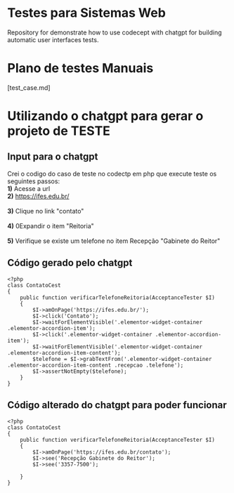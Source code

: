 # Testes para Sistemas Web
Repository for demonstrate how to use codecept with chatgpt for building automatic user interfaces tests. 

# Plano de testes Manuais

[test_case.md]

# Utilizando o chatgpt para gerar o projeto de TESTE

## Input para o chatgpt
Crei o codigo do caso de teste no codectp em php que execute teste os seguintes passos:
<br>
**1)** Acesse a url <br>
**2)** https://ifes.edu.br/	<br>		
**3)** Clique no link "contato"	<br>		
**4)** 0Expandir o item "Reitoria"	<br>		
**5)** Verifique se existe um telefone no item Recepção "Gabinete do Reitor" <br>


## Código gerado pelo chatgpt
```
<?php
class ContatoCest
{
    public function verificarTelefoneReitoria(AcceptanceTester $I)
    {
        $I->amOnPage('https://ifes.edu.br/');
        $I->click('Contato');
        $I->waitForElementVisible('.elementor-widget-container .elementor-accordion-item');
        $I->click('.elementor-widget-container .elementor-accordion-item');
        $I->waitForElementVisible('.elementor-widget-container .elementor-accordion-item-content');
        $telefone = $I->grabTextFrom('.elementor-widget-container .elementor-accordion-item-content .recepcao .telefone');
        $I->assertNotEmpty($telefone);
    }
}
```

## Código alterado do chatgpt para poder funcionar 

```
<?php
class ContatoCest
{
    public function verificarTelefoneReitoria(AcceptanceTester $I)
    {
        $I->amOnPage('https://ifes.edu.br/contato');
		$I->see('Recepção Gabinete do Reitor');
		$I->see('3357-7500');

    }
}
```
